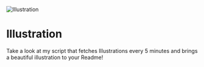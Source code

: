 ![Illustration](https://i.redd.it/ixnubmn3mkqb1.jpg?width=100&height=100)

# Illustration
Take a look at my script that fetches Illustrations every 5 minutes and brings a beautiful illustration to your Readme!